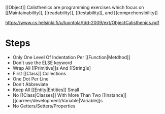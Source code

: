 [[Object]] Calisthenics are programming exercises which focus on [[Maintainability]], [[readability]], [[testability]], and [[comprehensibility]]

https://www.cs.helsinki.fi/u/luontola/tdd-2009/ext/ObjectCalisthenics.pdf

# Steps

- Only One Level Of Indentation Per [[Function|Metdhod]]
- Don't use the ELSE keyword
- Wrap All [[Primitive]]s And [[String]s]
- First [[Class]] Collections
- One Dot Per Line
- Don't Abbreviate
- Keep All [[Entity|Entities]] Small
- No [[Class|Classes]] With More Than Two [[Instance]] [[carreer/development/Variable|Variable]]s
- No Getters/Setters/Properties
